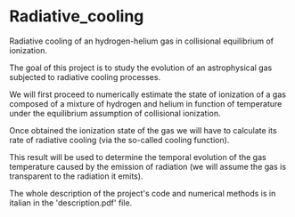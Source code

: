 # Radiative_cooling
Radiative cooling of an hydrogen-helium gas in collisional equilibrium of ionization.

The goal of this project is to study
the evolution of an astrophysical gas subjected to radiative cooling processes.

We will first proceed to numerically estimate the state of
ionization of a gas composed of a mixture of hydrogen and helium in
function of temperature under the equilibrium assumption of
collisional ionization.

Once obtained the ionization state of the gas we
will have to calculate its rate of radiative cooling (via the so-called cooling function). 

This result will be used to determine the temporal evolution of the
gas temperature caused by the emission of radiation
(we will assume the gas is transparent to the radiation it emits).

The whole description of the project's code and numerical methods is in italian in the 'description.pdf' file.
